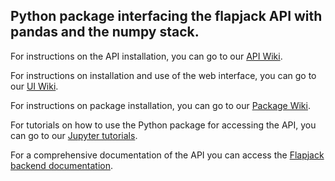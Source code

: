 ## Python package interfacing the flapjack API with pandas and the numpy stack.

For instructions on the API installation, you can go to our [API Wiki](https://github.com/SynBioUC/flapjack_api/wiki).

For instructions on installation and use of the web interface, you can go to our [UI Wiki](https://github.com/SynBioUC/flapjack_frontend/wiki).

For instructions on package installation, you can go to our [Package Wiki](https://github.com/SynBioUC/flapjack/wiki/Installation).

For tutorials on how to use the Python package for accessing the API, you can go to our [Jupyter tutorials](https://github.com/SynBioUC/flapjack/tree/master/notebooks).

For a comprehensive documentation of the API you can access the [Flapjack backend documentation](https://github.com/SynBioUC/flapjack_api/blob/gh-pages/Flapjack_doc_backend.pdf).
